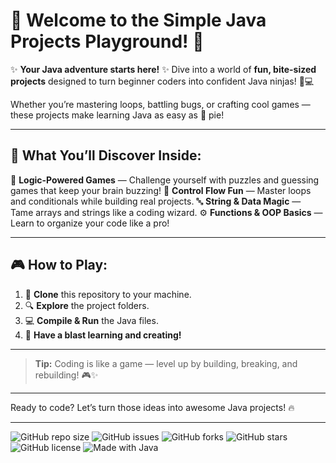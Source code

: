 # 🎉 Welcome to the Simple Java Projects Playground! 🚀

✨ **Your Java adventure starts here!** ✨
Dive into a world of **fun, bite-sized projects** designed to turn beginner coders into confident Java ninjas! 🥷💻

Whether you’re mastering loops, battling bugs, or crafting cool games — these projects make learning Java as easy as 🎂 pie!

---

## 🌟 What You’ll Discover Inside:

🎯 **Logic-Powered Games** — Challenge yourself with puzzles and guessing games that keep your brain buzzing!
🔄 **Control Flow Fun** — Master loops and conditionals while building real projects.
🔤 **String & Data Magic** — Tame arrays and strings like a coding wizard.
⚙️ **Functions & OOP Basics** — Learn to organize your code like a pro!

---

## 🎮 How to Play:

1. 🚀 **Clone** this repository to your machine.
2. 🔍 **Explore** the project folders.
3. 💻 **Compile & Run** the Java files.
4. 🎉 **Have a blast learning and creating!**

---

> **Tip:** Coding is like a game — level up by building, breaking, and rebuilding! 🎮✨

---

Ready to code? Let’s turn those ideas into awesome Java projects! 🔥

---
![GitHub repo size](https://img.shields.io/github/repo-size/KunchapuGowriSai/JAVA-PROJECTS?style=for-the-badge)
![GitHub issues](https://img.shields.io/github/issues/KunchapuGowriSai/JAVA-PROJECTS?style=for-the-badge)
![GitHub forks](https://img.shields.io/github/forks/KunchapuGowriSai/JAVA-PROJECTS?style=for-the-badge)
![GitHub stars](https://img.shields.io/github/stars/KunchapuGowriSai/JAVA-PROJECTS?style=for-the-badge)
![GitHub license](https://img.shields.io/github/license/KunchapuGowriSai/JAVA-PROJECTS?style=for-the-badge)
![Made with Java](https://img.shields.io/badge/Made%20with-Java-red?style=for-the-badge&logo=java)

